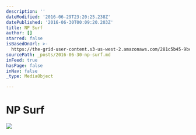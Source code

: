 ```yaml
---
description: ''
dateModified: '2016-06-29T23:20:25.238Z'
datePublished: '2016-06-30T00:09:20.203Z'
title: NP Surf
author: []
starred: false
isBasedOnUrl: >-
  https://the-grid-user-content.s3-us-west-2.amazonaws.com/281c5b45-9bc2-4884-8395-06d59e82ca2b.png
sourcePath: _posts/2016-06-30-np-surf.md
inFeed: true
hasPage: false
inNav: false
_type: MediaObject

---
```

# NP Surf
![](https://the-grid-user-content.s3-us-west-2.amazonaws.com/281c5b45-9bc2-4884-8395-06d59e82ca2b.png)